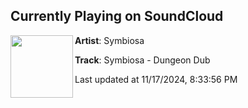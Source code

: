 ## Currently Playing on SoundCloud

[<img align="left" width="100" src="https://i1.sndcdn.com/artworks-v3lR4x9868RG9ClG-K8MytQ-t500x500.png">](https://soundcloud.com/sweetsoundscollective/symbiosa-dungeon-dub)

**Artist**: Symbiosa 

**Track**: Symbiosa - Dungeon Dub

Last updated at 11/17/2024, 8:33:56 PM
